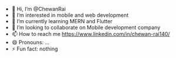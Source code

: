- 👋 Hi, I’m @ChewanRai
- 👀 I’m interested in mobile and web development
- 🌱 I’m currently learning MERN and Flutter
- 💞️ I’m looking to collaborate on Mobile development company
- 📫 How to reach me https://www.linkedin.com/in/chewan-rai140/
- 😄 Pronouns: ...
- ⚡ Fun fact: nothing

<!---
ChewanRai1/ChewanRai1 is a ✨ special ✨ repository because its `README.md` (this file) appears on your GitHub profile.
You can click the Preview link to take a look at your changes.
--->
